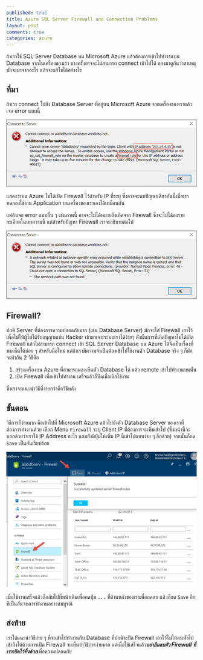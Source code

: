 ```yaml
---
published: true
title: Azure SQL Server Firewall and Connection Problems
layout: post
comments: true
categories: azure
---
```

ถ้าเราใช้ SQL Server Database บน Microsoft Azure แล้วต้องการเข้าไปทำงานบน Database จากในเครื่องของเรา
บางครั้งอาจจะไม่สามารถ connect เข้าไปได้ ลองมาดูกันว่าสาเหตุมักจะมาจากอะไร แล้วจะแก้ไขได้อย่างไร

<!-- break -->

## ที่มา
ถ้าเรา connect ไปยัง Database Server ที่อยู่บน Microsoft Azure จากเครื่องของเราแล้วเจอ error แบบนี้

![Firewall is blocked][sql-firewall-blocked]

แสดงว่าบน Azure ไม่ได้เปิด Firewall ไว้สำหรับ IP ที่ระบุ
ซึ่งอาจจะพบปัญหาเดียวกันนี้เมื่อเราทดลองใช้งาน Application บนเครื่องของเราเองได้เหมือนกัน

แต่ถ้าเจอ error แบบอื่น ๆ เช่นภาพนี้ อาจจะไม่ได้หมายถึงเกิดจาก Firewall ซึ่งจะไม่ได้ลงรายละเอียดในบทความนี้ แต่สำหรับปัญหา Firewall เราจะอธิบายต่อไป

![Connection Error][sql-connection-error]

## Firewall?
ปกติ Server ที่ต้องการความปลอดภัยมาก (เช่น Database Server) มักจะใส่ Firewall เอาไว้ เพื่อไม่ให้ผู้ไม่ได้รับอนุญาตเช่น Hacker เข้ามาเจาะระบบเราได้ง่ายๆ
ดังนั้นการที่เกิดปัญหาไม่ได้เกิด Firewall แล้วไม่สามารถ connect เข้า SQL Server Database บน Azure ได้จึงเป็นเรื่องที่พบเห็นได้บ่อย ๆ สำหรับมือใหม่
แต่ถ้าเรามีความจำเป็นต้องเข้าไปใช้งานตัว Database จริง ๆ ก็มักจะทำกัน 2 วิธีคือ

1. สร้างเครื่องบน Azure ที่สามารถมองเห็นตัว Database ได้ แล้ว remote เข้าไปทำงานบนนั้น
2. เปิด Firewall เพื่อเข้าไปทำงาน เสร็จแล้วก็ปิดเมื่อเลิกใช้งาน

ซึ่งเราจะแนะนำวิธีที่ง่ายกว่าคือวิธีหลัง

## ขั้นตอน
วิธีการก็ง่ายมาก คือเข้าไปที่ Microsoft Azure แล้วไปยังตัว Database Server ของเราที่ต้องการทำงานด้วย เลือก Menu `Firewall` ระบุ Client IP ที่ต้องการจะเพิ่มเข้าไป
(ซึ่งหน้านี้จะบอกด้วยว่าเราใช้ IP Address อะไร แถมยังมีปุ่มให้เพิ่ม IP นี้เข้าไปแบบง่าย ๆ อีกด้วย) จากนั้นก็กด `Save` เป็นอันเรียบร้อย

![Set Firewall Rules][azure-sql-firewall-rules]

เมื่อใช้งานเสร็จแล้วก็กลับไปที่หน้าเดิมเพื่อกดปุ่ม `...` ที่ด้านหลังของเราเพื่อกดลบ แล้วก็กด `Save` อีกทีเป็นอันจบการทำงานอย่างสมบูรณ์

## ส่งท้าย
เราได้แนะนำวิธีง่าย ๆ ที่จะเข้าไปทำงานกับ Database ที่ปกติจะปิด Firewall เอาไว้ไม่ให้คนทั่วไปเข้าถึงได้ด้วยการเปิด Firewall
จะเห็นว่าวิธีการง่ายมาก แต่เมื่อใช้เสร็จแล้ว***อย่าลืมลบตัว Firewall ที่เราเปิดไว้ทิ้งด้วย***เพื่อความปลอดภัย

[sql-firewall-blocked]: /imgs/azure-sql-firewall-blocked-dialog.png "Dialogbox Alert about Firewall Rules"
[sql-connection-error]: /imgs/azure-sql-connection-error.png "Other Connection Error"
[azure-sql-firewall-rules]: /imgs/azure-sql-firewall-rules.png "Set Firewall Rules"